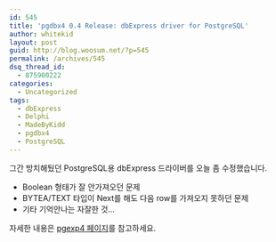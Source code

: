 ```yaml
---
id: 545
title: 'pgdbx4 0.4 Release: dbExpress driver for PostgreSQL'
author: whitekid
layout: post
guid: http://blog.woosum.net/?p=545
permalink: /archives/545
dsq_thread_id:
  - 875900222
categories:
  - Uncategorized
tags:
  - dbExpress
  - Delphi
  - MadeByKidd
  - pgdbx4
  - PostgreSQL
---
```

그간 방치해뒀던 PostgreSQL용 dbExpress 드라이버를 오늘 좀 수정했습니다.

  * Boolean 형태가 잘 안가져오던 문제
  * BYTEA/TEXT 타입이 Next를 해도 다음 row를 가져오지 못하던 문제
  * 기타 기억안나는 자잘한 것...

자세한 내용은 [pgexp4 페이지][1]를 참고하세요.

 [1]: /pgdbx4